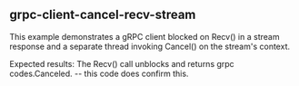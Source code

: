 grpc-client-cancel-recv-stream
------------------------------

This example demonstrates a gRPC client blocked on Recv() in a stream
response and a separate thread invoking Cancel() on the stream's
context.

Expected results: The Recv() call unblocks and returns grpc
codes.Canceled.  -- this code does confirm this.
